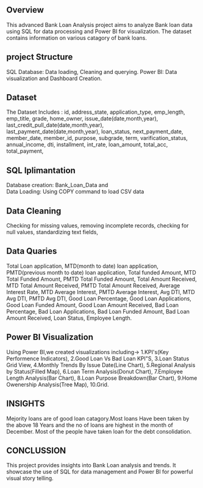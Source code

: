 ## Overview
This advanced Bank Loan Analysis project aims to analyze Bank loan data using SQL for data processing and Power BI for visualization. The dataset contains information on various catagory of bank loans.

## project Structure
SQL Database: Data loading, Cleaning and querying.
Power BI: Data visualization and Dashboard Creation.

## Dataset
The Dataset Includes :
id,
address_state,
application_type,
emp_length,
emp_title,
grade,
home_owner,
issue_date(date,month,year),
last_credit_pull_date(date,month,year),
last_payment_date(date,month,year),
loan_status,
next_payment_date,
member_date,
member_id,
purpose,
subgrade,
term,
varification_status,
annual_income,
dti,
installment,
int_rate,
loan_amount,
total_acc,
total_payment,

## SQL Iplimantation
Database creation: Bank_Loan_Data and  
 Data Loading: Using COPY command to load CSV data

## Data Cleaning
Checking for missing values,
removing incomplete records,
checking for null values,
standardizing text fields,

## Data Quaries
Total Loan application,
MTD(month to date) loan application,
PMTD(previous month to date) loan application,
Total funded Amount,
MTD Total Funded Amount,
PMTD Total Funded Amount,
Total Amount Received,
MTD Total Amount Received,
PMTD Total Amount Received,
Average Interest Rate,
MTD Average Interest,
PMTD Average Interest,
Avg DTI,
MTD Avg DTI,
PMTD Avg DTI,
Good Loan Percentage,
Good Loan Applications,
Good Loan Funded Amount,
Good Loan Amount Received,
Bad Loan Percentage,
Bad Loan Applications,
Bad Loan Funded Amount,
Bad Loan Amount Received,
Loan Status,
Employee Length.

## Power BI Visualization
Using Power BI,we created visualizations including->
 1.KPI's(Key Performence Indicators),
2.Good Loan Vs Bad Loan KPI"S,
3.Loan Status Grid View,
4.Monthly Trends By Issue Date(Line Chart),
5.Regional Analysis by Status(Filled Map),
6.Loan Term Analysis(Donut Chart),
7.Employee Length Analysis(Bar Chart),
8.Loan Purpose Breakdown(Bar Chart),
9.Home Owenership Analysis(Tree Map),
10.Grid.

## INSIGHTS
Mejority loans are of good loan catagory.Most loans Have been taken by the above 18 Years and the no of loans are highest in the month of December.
Most of the people have taken loan for the debt consolidation.

## CONCLUSSION
This project provides insights into Bank Loan analysis and trends.
It showcase the use of SQL for data management and Power BI for powerful visual story telling. 
